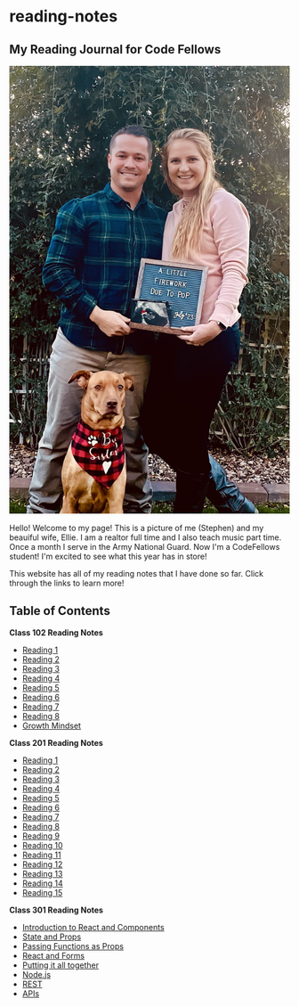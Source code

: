 # reading-notes
## **My Reading Journal for Code Fellows**

![Pic of My Family](/img/famiy.jpeg)

Hello! Welcome to my page! This is a picture of me (Stephen) and my beauiful wife, Ellie. I am a realtor full time and I also teach music part time. Once a month I serve in the Army National Guard. Now I'm a CodeFellows student! I'm excited to see what this year has in store! 

This website has all of my reading notes that I have done so far. Click through the links to learn more!

## Table of Contents

**Class 102 Reading Notes**

* [Reading 1](./102-Notes/read01.md)
* [Reading 2](./102-Notes/read02.md)
* [Reading 3](./102-Notes/read03.md)
* [Reading 4](./102-Notes/read04.md)
* [Reading 5](./102-Notes/read05.md)
* [Reading 6](./102-Notes/read06.md)
* [Reading 7](./102-Notes/read07.md)
* [Reading 8](./102-Notes/read08.md)
* [Growth Mindset](./102-Notes/Growth-Mindset.md)

**Class 201 Reading Notes**

* [Reading 1](./201-Notes/class-01.md)
* [Reading 2](./201-Notes/class-02.md)
* [Reading 3](./201-Notes/class-03.md) 
* [Reading 4](./201-Notes/class-04.md) 
* [Reading 5](./201-Notes/class-05.md)
* [Reading 6](./201-Notes/class-06.md)
* [Reading 7](./201-Notes/class-07.md)
* [Reading 8](./201-Notes/class-08.md)
* [Reading 9](./201-Notes/class-09.md)
* [Reading 10](./201-Notes/class-10.md)
* [Reading 11](./201-Notes/class-11.md)
* [Reading 12](./201-Notes/class-12.md) 
* [Reading 13](./201-Notes/class-13.md)
* [Reading 14](./201-Notes/class-14.md)
* [Reading 15](./201-Notes/201.15.md)

**Class 301 Reading Notes**

* [Introduction to React and Components](./301-Notes/class1.md)
* [State and Props](./301-Notes/class2.md)
* [Passing Functions as Props](./301-Notes/class3.md)
* [React and Forms](./301-Notes/class4.md)
* [Putting it all together](./301-Notes/class5.md)
* [Node.js](./301-Notes/class6.md)
* [REST](./301-Notes/class7.md)
* [APIs](./301-Notes/class8.md)